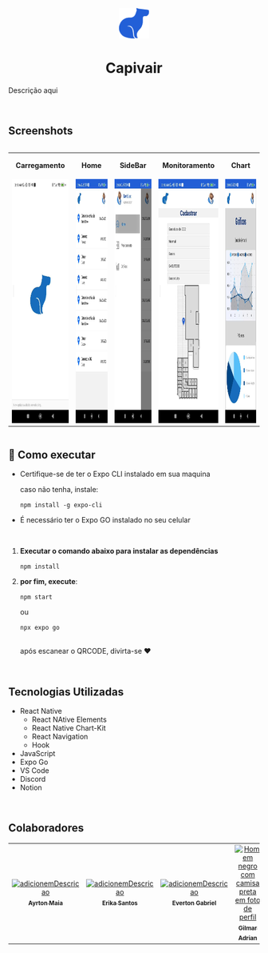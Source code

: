 <p align="center">
  <a href="https://capivair.netlify.app/">
    <img alt="Capivair" src="https://raw.githubusercontent.com/brazadrian/gatsby-app/master/src/images/capivair-icon-sf.png" width="60" />
  </a>
</p>
<h1 align="center">
  Capivair
</h1>
<p>Descrição aqui</p>

<br>


## Screenshots

<div style="display: flex;">
  <table style="border-collapse: collapse; border-style: none;">
    <tr style="border: none;">
       <td align="center" style="border: none;">
        <p><b>Carregamento</b></p>
      </td>
       <td align="center" style="border: none;">
        <p><b>Home</b></p>
      </td>
       <td align="center" style="border: none;">
        <p><b>SideBar</b></p>
      </td>
       <td align="center" style="border: none;">
        <p><b>Monitoramento</b></p>
      </td>
       <td align="center" style="border: none;">
        <p><b>Chart</b></p>
      </td>
    </tr>
    <tr style="border: none;">
      <td align="center" style="border: none;">
        <img src="./assets/0_Carregamento.png" height="487.5px;" alt="Tela de carregamento com o logo de uma capivaara azul"/>
      </td>
      <td align="center" style="border: none;">
        <img src="./assets/1_Home.png" height="487.5px;" alt="Tela inicial com uma lista de sensores, seus ódigos identificadose tipos "/>
      </td>
      <td align="center" style="border: none;">
        <img src="./assets/1.1_BarraLateral.png" height="487.5px;" alt="Tela com o sidebar exibindo as opções Home, Monitoramento e Gráficos, que são telas para navegação, bem com foto de uma capivara de terno e os dizeres David Loo, Administrador"/>
      </td>
      <td align="center" style="border: none;">
        <img src="./assets/2_Monitoramento.png" height="487.5px;" alt="Tela de monitoramento, com os dizeres Cadastrar, um formulário com dados básicos de um sensor"/>
      </td>
      <td align="center" style="border: none;">
        <img src="./assets/3_Gráficos.png" height="487.5px;" alt="Tela com os dizeres Gráficos, Emissão Semanal e um gráficode linhas com três sensores diferentes, bem como com um gráfico de pizza sobre os poluentes emitidos"/>
      </td>
    </tr>
  </table>
</div>


## 🚀 Como executar
- Certifique-se de ter o Expo CLI instalado em sua maquina

  caso não tenha, instale:
  
  ```shell
  npm install -g expo-cli
  ```
  
- É necessário ter o Expo GO instalado no seu celular
<br>

1. **Executar o comando abaixo para instalar as dependências**

    ```shell
    npm install
    ```
1. **por fim, execute**:

   ```shell
   npm start
   ```
   ou 
   
   ```shell
   npx expo go
   ```
   <br>
   após escanear o QRCODE, divirta-se ❤️
   
<br>

## Tecnologias Utilizadas
- React Native
  - React NAtive Elements
  - React Native Chart-Kit
  - React Navigation
  - Hook
- JavaScript
- Expo Go
- VS Code
- Discord
- Notion

<br>
<h2 >Colaboradores</h2>
<table>
  <tr>
    <td align="center"><a href="https://github.com/AyrtonMaia0"><img src="https://avatars.githubusercontent.com/u/98968093?v=4" width="100px;" alt="adicionemDescricao"/><br /><sub><b>Ayrton Maia</b></sub></a></td>
    <td align="center"><a href="https://www.linkedin.com/in/erikavbsantos/"><img src="https://media.licdn.com/dms/image/D4D03AQHu3JFCnRsfbQ/profile-displayphoto-shrink_800_800/0/1680357124836?e=1691020800&v=beta&t=rI8FQD5aajxHqvQCZ9HdWX0y8Pqtzl8BdaJPe3dZOWk" width="100px;" alt="adicionemDescricao"/><br /><sub><b>Erika Santos</b></sub></a></td>
    <td align="center"><a href="https://github.com/Spatialcaver"><img src="https://avatars.githubusercontent.com/u/101186168?v=4" width="100px;" alt="adicionemDescricao"/><br /><sub><b>Everton Gabriel</b></sub></a></td>
    <td align="center"><a href="https://www.linkedin.com/in/brazadrian"><img src="https://avatars.githubusercontent.com/u/60609409?v=4" width="100px;" alt="Homem negro com camisa preta em foto de perfil"/><br /><sub><b>Gilmar Adrian</b></sub></a></td>
    <td align="center"><a href="https://www.linkedin.com/in/queziacssilva/"><img src="https://media.licdn.com/dms/image/C4E03AQEIDBUQHKvnIQ/profile-displayphoto-shrink_800_800/0/1653488356920?e=1691020800&v=beta&t=9Hxw-LsyvzqEnyUhW-49TSiBNKwdeJVLgu5U4dZ1o7E" width="100px;" alt="adicionemDescricao"/><br /><sub><b>Quézia Cassiano</b></sub></a></td>
    <td align="center"><a href="https://github.com/Karolayne-silva"><img src="https://avatars.githubusercontent.com/u/96891482?v=4" width="100px;" alt="adicionemDescricao"/><br /><sub><b>Karolayne Silva</b></sub></a></td>
    <td align="center"><a href="https://www.linkedin.com/in/l%C3%ADvia-vit%C3%B3ria-6a5771230/"><img src="https://avatars.githubusercontent.com/u/114452531?v=4" width="100px;" alt="adicionemDescricao"/><br /><sub><b>Livia Vitória</b></sub></a></td>
    <td align="center"><a href="https://www.linkedin.com/in/wildestmaii/"><img src="https://avatars.githubusercontent.com/u/52250674?v=4" width="100px;" alt="adicionemDescricao"/><br /><sub><b>Maiara Meneses</b></sub></a></td>
  </tr>
